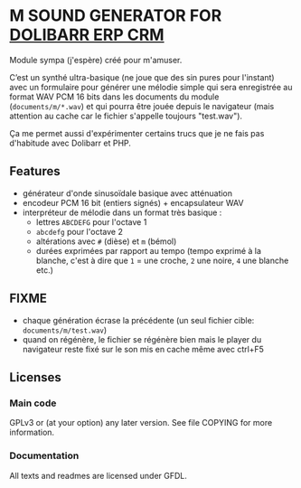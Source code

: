 # M SOUND GENERATOR FOR [DOLIBARR ERP CRM](https://www.dolibarr.org)

Module sympa (j'espère) créé pour m'amuser.

C’est un synthé ultra-basique (ne joue que des sin pures pour l'instant)
avec un formulaire pour générer une mélodie simple qui sera enregistrée
au format WAV PCM 16 bits dans les documents du module
(`documents/m/*.wav`) et qui pourra être jouée depuis le navigateur (mais
attention au cache car le fichier s'appelle toujours "test.wav").

Ça me permet aussi d'expérimenter certains trucs que je ne fais pas
d'habitude avec Dolibarr et PHP.


## Features

- générateur d'onde sinusoïdale basique avec atténuation
- encodeur PCM 16 bit (entiers signés) + encapsulateur WAV
- interpréteur de mélodie dans un format très basique :
  * lettres `ABCDEFG` pour l'octave 1
  * `abcdefg` pour l'octave 2
  * altérations avec `#` (dièse) et `m` (bémol)
  * durées exprimées par rapport au tempo (tempo exprimé à la blanche, c'est à dire que `1` = une croche, `2` une noire, `4` une blanche etc.)

## FIXME

- chaque génération écrase la précédente (un seul fichier cible: `documents/m/test.wav`)
- quand on régénère, le fichier se régénère bien mais le player du navigateur reste fixé sur le son mis en cache même avec ctrl+F5


## Licenses

### Main code

GPLv3 or (at your option) any later version. See file COPYING for more information.

### Documentation

All texts and readmes are licensed under GFDL.

